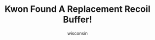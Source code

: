 ---
media: "images/art/wisconsin/kwon_2.png"
media_type: image
type: art
title: Kwon Found A Replacement Recoil Buffer!
author: [wisconsin]
desc: A rubber chicken?
---